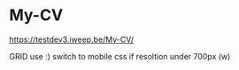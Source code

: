# My-CV

https://testdev3.iweep.be/My-CV/

GRID use :)
switch to mobile css if resoltion under 700px (w)
